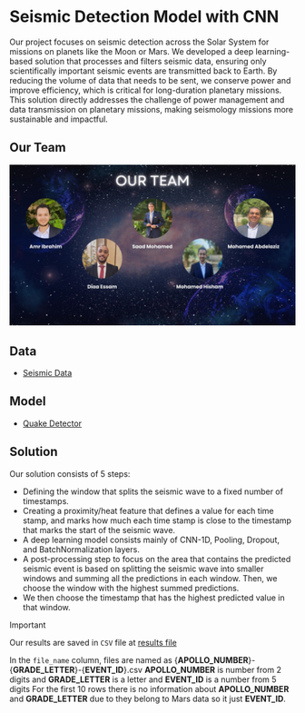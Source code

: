 # Seismic Detection Model with CNN

Our project focuses on seismic detection across the Solar System for missions on planets like the Moon or Mars. We developed a deep learning-based solution that processes and filters seismic data, ensuring only scientifically important seismic events are transmitted back to Earth. By reducing the volume of data that needs to be sent, we conserve power and improve efficiency, which is critical for long-duration planetary missions. This solution directly addresses the challenge of power management and data transmission on planetary missions, making seismology missions more sustainable and impactful.

## Our Team

![](Team.jpeg)

## Data

* [Seismic Data](https://kaggle.com/datasets/mh0386/seismic-data)

## Model

* [Quake Detector](https://www.kaggle.com/models/mh0386/quake-detector)

## Solution

Our solution consists of 5 steps:
* Defining the window that splits the seismic wave to a fixed number of timestamps.
* Creating a proximity/heat feature that defines a value for each time stamp, and marks how much each time stamp is close to the timestamp that marks the start of the seismic wave.
* A deep learning model consists mainly of CNN-1D, Pooling, Dropout, and BatchNormalization layers.
* A post-processing step to focus on the area that contains the predicted seismic event is based on splitting the seismic wave into smaller windows and summing all the predictions in each window. Then, we choose the window with the highest summed predictions.
* We then choose the timestamp that has the highest predicted value in that window.

> [!IMPORTANT]  
> Our results are saved in `CSV` file at [results file](results/predictions_results.csv)
> 
> In the `file_name` column, files are named as {**APOLLO_NUMBER**}-{**GRADE_LETTER**}-{**EVENT_ID**}.csv
> **APOLLO_NUMBER** is number from 2 digits and **GRADE_LETTER** is a letter and **EVENT_ID** is a number from 5 digits
> For the first 10 rows there is no information about **APOLLO_NUMBER** and **GRADE_LETTER** due to they belong to Mars data so it just **EVENT_ID**.
